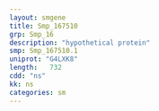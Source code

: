 ```yaml
---
layout: smgene
title: Smp_167510
grp: Smp_16
description: "hypothetical protein"
smp: Smp_167510.1
uniprot: "G4LXK8"
length:   732
cdd: "ns"
kk: ns
categories: sm
---
```

